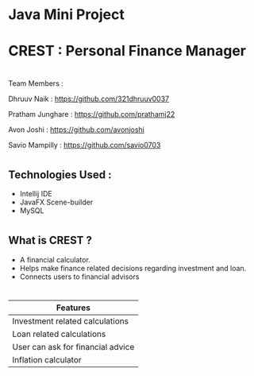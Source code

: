 # Java Mini Project
# CREST : Personal Finance Manager
#
Team Members :

Dhruuv Naik : https://github.com/321dhruuv0037

Pratham Junghare : https://github.com/prathamj22

Avon Joshi : https://github.com/avonjoshi

Savio Mampilly : https://github.com/savio0703


#

## Technologies Used :
* Intellij IDE
* JavaFX Scene-builder
* MySQL
#
## What is CREST ?
* A financial calculator. 
* Helps make finance related decisions regarding investment and loan.
* Connects users to financial advisors
#

| Features                          | 
|-----------------------------------|
| Investment related calculations   | 
| Loan related calculations         | 
| User can ask for financial advice |
| Inflation calculator              |

#
